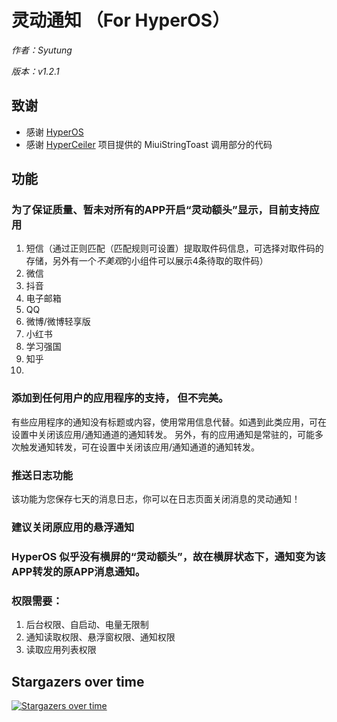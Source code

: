 # 灵动通知 （For HyperOS）

_作者：Syutung_

_版本：v1.2.1_

## 致谢
- 感谢 [HyperOS]('https://hyperos.mi.com/')
- 感谢 [HyperCeiler]('https://github.com/ReChronoRain/HyperCeiler') 项目提供的 MiuiStringToast 调用部分的代码

## 功能
### 为了保证质量、暂未对所有的APP开启“灵动额头”显示，目前支持应用
1. 短信（通过正则匹配（匹配规则可设置）提取取件码信息，可选择对取件码的存储，另外有一个*不美观*的小组件可以展示4条待取的取件码）
2. 微信
3. 抖音
4. 电子邮箱
5. QQ
6. 微博/微博轻享版
7. 小红书
8. 学习强国
9. 知乎 
10. 
### 添加到任何用户的应用程序的支持， 但不完美。
有些应用程序的通知没有标题或内容，使用常用信息代替。如遇到此类应用，可在设置中关闭该应用/通知通道的通知转发。
另外，有的应用通知是常驻的，可能多次触发通知转发，可在设置中关闭该应用/通知通道的通知转发。

### 推送日志功能
该功能为您保存七天的消息日志，你可以在日志页面关闭消息的灵动通知！

### 建议关闭原应用的悬浮通知
### HyperOS 似乎没有横屏的“灵动额头”，故在横屏状态下，通知变为该APP转发的原APP消息通知。
### 权限需要：
1. 后台权限、自启动、电量无限制
2. 通知读取权限、悬浮窗权限、通知权限
3. 读取应用列表权限

## Stargazers over time
[![Stargazers over time](https://starchart.cc/bytebeats/compose-charts.svg?variant=adaptive)](https://starchart.cc/bytebeats/compose-charts)
